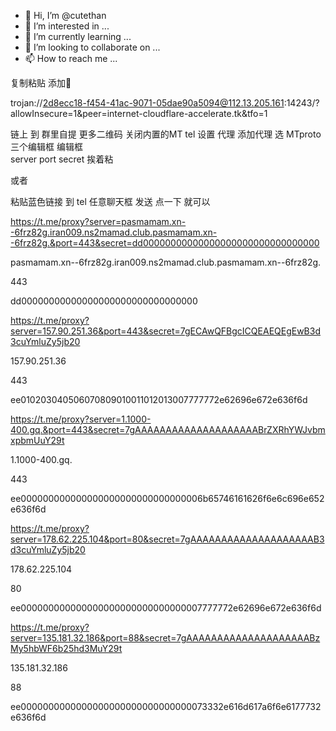 - 👋 Hi, I’m @cutethan
- 👀 I’m interested in ...
- 🌱 I’m currently learning ...
- 💞️ I’m looking to collaborate on ...
- 📫 How to reach me ...

<!---
cutethan/cutethan is a ✨ special ✨ repository because its `README.md` (this file) appears on your GitHub profile.
You can click the Preview link to take a look at your changes.
--->

复制粘贴 添加🚀


trojan://2d8ecc18-f454-41ac-9071-05dae90a5094@112.13.205.161:14243/?allowInsecure=1&peer=internet-cloudflare-accelerate.tk&tfo=1


链上 到 群里自提 更多二维码 关闭内置的MT
tel 设置 代理 添加代理 选 MTproto 
三个编辑框 编辑框  
server port secret 挨着粘

或者

粘贴蓝色链接 到 tel 任意聊天框 发送 点一下 就可以


https://t.me/proxy?server=pasmamam.xn--6frz82g.iran009.ns2mamad.club.pasmamam.xn--6frz82g.&port=443&secret=dd00000000000000000000000000000000

pasmamam.xn--6frz82g.iran009.ns2mamad.club.pasmamam.xn--6frz82g.

443


dd00000000000000000000000000000000

https://t.me/proxy?server=157.90.251.36&port=443&secret=7gECAwQFBgcICQEAEQEgEwB3d3cuYmluZy5jb20

157.90.251.36

443



ee010203040506070809010011012013007777772e62696e672e636f6d


https://t.me/proxy?server=1.1000-400.gq.&port=443&secret=7gAAAAAAAAAAAAAAAAAAAABrZXRhYWJvbmxpbmUuY29t

1.1000-400.gq.

443

ee000000000000000000000000000000006b65746161626f6e6c696e652e636f6d



https://t.me/proxy?server=178.62.225.104&port=80&secret=7gAAAAAAAAAAAAAAAAAAAAB3d3cuYmluZy5jb20

178.62.225.104

80

ee000000000000000000000000000000007777772e62696e672e636f6d


https://t.me/proxy?server=135.181.32.186&port=88&secret=7gAAAAAAAAAAAAAAAAAAAABzMy5hbWF6b25hd3MuY29t

135.181.32.186

88


ee0000000000000000000000000000000073332e616d617a6f6e6177732e636f6d
